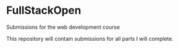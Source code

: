 # FullStackOpen
Submissions for the web development course

This repository will contain submissions for all parts I will complete.
